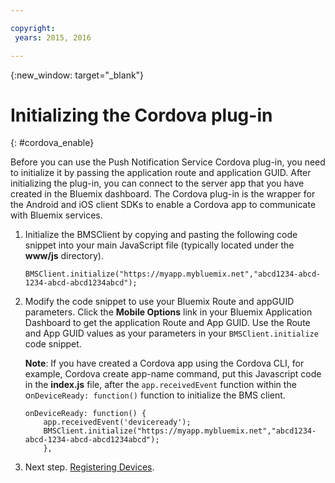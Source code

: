 ```yaml
---

copyright:
 years: 2015, 2016

---
```


{:new_window: target="_blank"}

# Initializing the Cordova plug-in
{: #cordova_enable}

Before you can use the Push Notification Service Cordova plug-in, you need to initialize it by passing the application route and application GUID. After initializing the plug-in, you can connect to the server app that you have created in the Bluemix dashboard. The Cordova plug-in is the wrapper for the Android and iOS client SDKs to enable a Cordova app to communicate with Bluemix services.

1. Initialize the BMSClient by copying and pasting the following code snippet into your main JavaScript file (typically located under the **www/js** directory).

	```
	BMSClient.initialize("https://myapp.mybluemix.net","abcd1234-abcd-1234-abcd-abcd1234abcd");
	```
1. Modify the code snippet to use your Bluemix Route and appGUID parameters. Click the **Mobile Options** link in your Bluemix Application Dashboard to get the application Route and App GUID. Use the Route and App GUID values as your parameters in your ```BMSClient.initialize``` code snippet.


	**Note**: If you have created a Cordova app using the Cordova CLI, for example, Cordova create app-name command, put this Javascript code in the **index.js** file, after the ```app.receivedEvent``` function within the o```nDeviceReady: function()``` function to initialize the BMS client.

	```	
	onDeviceReady: function() {
	    app.receivedEvent('deviceready');
	    BMSClient.initialize("https://myapp.mybluemix.net","abcd1234-abcd-1234-abcd-abcd1234abcd");
	    },
	```
1. Next step. [Registering Devices](t_cordova_register.html).

